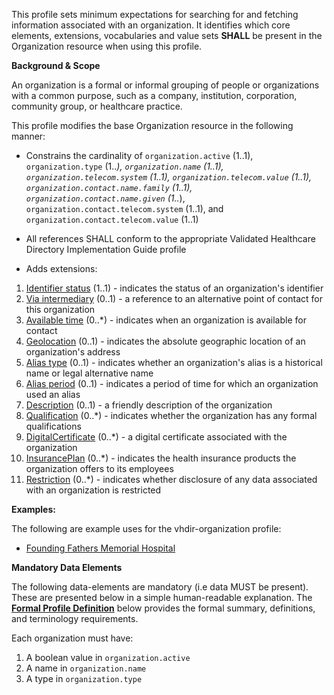 This profile sets minimum expectations for searching for and fetching information associated with an organization. It identifies which core elements, extensions, vocabularies and value sets **SHALL** be present in the Organization resource when using this profile.

**Background & Scope**

An organization is a formal or informal grouping of people or organizations with a common purpose, such as a company, institution, corporation, community group, or healthcare practice. 

This profile modifies the base Organization resource in the following manner:

*  Constrains the cardinality of `organization.active` (1..1), `organization.type` (1..*), `organization.name` (1..1), `organization.telecom.system` (1..1), `organization.telecom.value` (1..1), `organization.contact.name.family` (1..1), `organization.contact.name.given` (1..*), `organization.contact.telecom.system` (1..1), and `organization.contact.telecom.value` (1..1)

*  All references SHALL conform to the appropriate Validated Healthcare Directory Implementation Guide profile

*  Adds extensions:

1.  [Identifier status](StructureDefinition-identifier-status.html) (1..1) - indicates the status of an organization's identifier
1.  [Via intermediary](StructureDefinition-contactpoint-viaintermediary.html) (0..1) - a reference to an alternative point of contact for this organization
1.  [Available time](StructureDefinition-contactpoint-availabletime.html) (0..*) - indicates when an organization is available for contact
1.  [Geolocation](http://hl7.org/fhir/StructureDefinition/geolocation) (0..1) - indicates the absolute geographic location of an organization's address
1.  [Alias type](StructureDefinition-org-alias-type.html) (0..1) - indicates whether an organization's alias is a historical name or legal alternative name
1.  [Alias period](StructureDefinition-org-alias-period.html) (0..1) - indicates a period of time for which an organization used an alias
1.  [Description](StructureDefinition-org-description.html) (0..1) - a friendly description of the organization
1.  [Qualification](StructureDefinition-qualification.html) (0..*) - indicates whether the organization has any formal qualifications 
1.  [DigitalCertificate](StructureDefinition-digitalcertificate.html) (0..*) - a digital certificate associated with the organization
1.  [InsurancePlan](StructureDefinition-insuranceplan-reference.html) (0..*) - indicates the health insurance products the organization offers to its employees
1.  [Restriction](StructureDefinition-usage-restriction.html) (0..*) - indicates whether disclosure of any data associated with an organization is restricted

<!--- *  Adds new value sets/updates value set bindings:

TBD --->

**Examples:**

The following are example uses for the vhdir-organization profile:

-  [Founding Fathers Memorial Hospital](Organization-foundingfathers.html)


**Mandatory Data Elements**

The following data-elements are mandatory (i.e data MUST be present). These are presented below in a simple human-readable explanation. The [**Formal Profile Definition**](#profile) below provides the  formal summary, definitions, and  terminology requirements.  

Each organization must have:

1.  A boolean value in `organization.active`
1.  A name in `organization.name`
1.  A type in `organization.type`


<!--- **Profile specific implementation guidance:**

- TBD --->